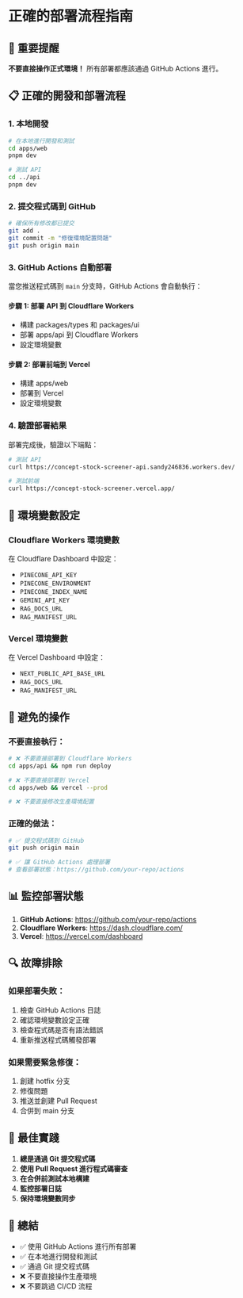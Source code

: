 # 正確的部署流程指南

## 🚨 重要提醒

**不要直接操作正式環境！** 所有部署都應該通過 GitHub Actions 進行。

## 📋 正確的開發和部署流程

### **1. 本地開發**
```bash
# 在本地進行開發和測試
cd apps/web
pnpm dev

# 測試 API
cd ../api
pnpm dev
```

### **2. 提交程式碼到 GitHub**
```bash
# 確保所有修改都已提交
git add .
git commit -m "修復環境配置問題"
git push origin main
```

### **3. GitHub Actions 自動部署**

當您推送程式碼到 `main` 分支時，GitHub Actions 會自動執行：

#### **步驟 1: 部署 API 到 Cloudflare Workers**
- 構建 packages/types 和 packages/ui
- 部署 apps/api 到 Cloudflare Workers
- 設定環境變數

#### **步驟 2: 部署前端到 Vercel**
- 構建 apps/web
- 部署到 Vercel
- 設定環境變數

### **4. 驗證部署結果**

部署完成後，驗證以下端點：

```bash
# 測試 API
curl https://concept-stock-screener-api.sandy246836.workers.dev/

# 測試前端
curl https://concept-stock-screener.vercel.app/
```

## 🔧 環境變數設定

### **Cloudflare Workers 環境變數**
在 Cloudflare Dashboard 中設定：
- `PINECONE_API_KEY`
- `PINECONE_ENVIRONMENT`
- `PINECONE_INDEX_NAME`
- `GEMINI_API_KEY`
- `RAG_DOCS_URL`
- `RAG_MANIFEST_URL`

### **Vercel 環境變數**
在 Vercel Dashboard 中設定：
- `NEXT_PUBLIC_API_BASE_URL`
- `RAG_DOCS_URL`
- `RAG_MANIFEST_URL`

## 🚫 避免的操作

### **不要直接執行：**
```bash
# ❌ 不要直接部署到 Cloudflare Workers
cd apps/api && npm run deploy

# ❌ 不要直接部署到 Vercel
cd apps/web && vercel --prod

# ❌ 不要直接修改生產環境配置
```

### **正確的做法：**
```bash
# ✅ 提交程式碼到 GitHub
git push origin main

# ✅ 讓 GitHub Actions 處理部署
# 查看部署狀態：https://github.com/your-repo/actions
```

## 📊 監控部署狀態

1. **GitHub Actions**: https://github.com/your-repo/actions
2. **Cloudflare Workers**: https://dash.cloudflare.com/
3. **Vercel**: https://vercel.com/dashboard

## 🔍 故障排除

### **如果部署失敗：**
1. 檢查 GitHub Actions 日誌
2. 確認環境變數設定正確
3. 檢查程式碼是否有語法錯誤
4. 重新推送程式碼觸發部署

### **如果需要緊急修復：**
1. 創建 hotfix 分支
2. 修復問題
3. 推送並創建 Pull Request
4. 合併到 main 分支

## 📝 最佳實踐

1. **總是通過 Git 提交程式碼**
2. **使用 Pull Request 進行程式碼審查**
3. **在合併前測試本地構建**
4. **監控部署日誌**
5. **保持環境變數同步**

## 🎯 總結

- ✅ 使用 GitHub Actions 進行所有部署
- ✅ 在本地進行開發和測試
- ✅ 通過 Git 提交程式碼
- ❌ 不要直接操作生產環境
- ❌ 不要跳過 CI/CD 流程
